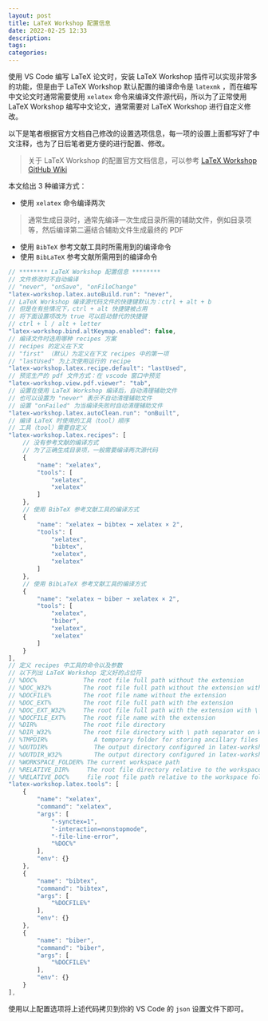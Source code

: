 ```yaml
---
layout: post
title: LaTeX Workshop 配置信息
date: 2022-02-25 12:33
description: 
tags: 
categories: 
---
```


使用 VS Code 编写 LaTeX 论文时，安装 LaTeX Workshop 插件可以实现非常多的功能，但是由于 LaTeX Workshop 默认配置的编译命令是 `latexmk` ，而在编写中文论文时通常需要使用 `xelatex` 命令来编译文件源代码，所以为了正常使用 LaTeX Workshop 编写中文论文，通常需要对 LaTeX Workshop 进行自定义修改。

以下是笔者根据官方文档自己修改的设置选项信息，每一项的设置上面都写好了中文注释，也为了日后笔者更方便的进行配置、修改。

> 关于 LaTeX Workshop 的配置官方文档信息，可以参考 [LaTeX Workshop GitHub Wiki](https://github.com/James-Yu/LaTeX-Workshop/wiki)

本文给出 3 种编译方式：

- 使用 `xelatex` 命令编译两次

> 通常生成目录时，通常先编译一次生成目录所需的辅助文件，例如目录项等，然后编译第二遍结合辅助文件生成最终的 PDF

- 使用 `BibTeX` 参考文献工具时所需用到的编译命令
- 使用 `BibLaTeX` 参考文献所需用到的编译命令

```js
// ******** LaTeX Workshop 配置信息 ********
// 文件修改时不自动编译
// "never", "onSave", "onFileChange"
"latex-workshop.latex.autoBuild.run": "never",
// LaTeX Workshop 编译源代码文件的快捷键默认为：ctrl + alt + b
// 但是在有些情况下，ctrl + alt 快捷键被占用
// 将下面设置项改为 true 可以启动替代的快捷键
// ctrl + l / alt + letter
"latex-workshop.bind.altKeymap.enabled": false,
// 编译文件时选用哪种 recipes 方案
// recipes 的定义在下文
// "first" （默认）为定义在下文 recipes 中的第一项
// "lastUsed" 为上次使用运行的 recipe
"latex-workshop.latex.recipe.default": "lastUsed",
// 预览生产的 pdf 文件方式：在 vscode 窗口中预览
"latex-workshop.view.pdf.viewer": "tab",
// 设置在使用 LaTeX Workshop 编译后，自动清理辅助文件
// 也可以设置为 "never" 表示不自动清理辅助文件
// 设置 "onFailed" 为当编译失败时自动清理辅助文件
"latex-workshop.latex.autoClean.run": "onBuilt",
// 编译 LaTeX 时使用的工具（tool）顺序
// 工具（tool）需要自定义
"latex-workshop.latex.recipes": [
    // 没有参考文献的编译方式
    // 为了正确生成目录项，一般需要编译两次源代码
    {
        "name": "xelatex",
        "tools": [
            "xelatex",
            "xelatex"
        ]
    },
    // 使用 BibTeX 参考文献工具的编译方式
    {
        "name": "xelatex ➞ bibtex ➞ xelatex × 2",
        "tools": [
            "xelatex",
            "bibtex",
            "xelatex",
            "xelatex"
        ]
    },
    // 使用 BibLaTeX 参考文献工具的编译方式
    {
        "name": "xelatex ➞ biber ➞ xelatex × 2",
        "tools": [
            "xelatex",
            "biber",
            "xelatex",
            "xelatex"
        ]
    }
],
// 定义 recipes 中工具的命令以及参数
// 以下列出 LaTeX Workshop 定义好的占位符
// %DOC%             The root file full path without the extension
// %DOC_W32%         The root file full path without the extension with \ path separator on Windows
// %DOCFILE%         The root file name without the extension
// %DOC_EXT%         The root file full path with the extension
// %DOC_EXT_W32%     The root file full path with the extension with \ path separator on Windows
// %DOCFILE_EXT%     The root file name with the extension
// %DIR%             The root file directory
// %DIR_W32%         The root file directory with \ path separator on Windows
// %TMPDIR%             A temporary folder for storing ancillary files
// %OUTDIR%             The output directory configured in latex-workshop.latex.outDir
// %OUTDIR_W32%         The output directory configured in latex-workshop.latex.outDir with \ path separator on Windows
// %WORKSPACE_FOLDER% The current workspace path
// %RELATIVE_DIR%     The root file directory relative to the workspace folder
// %RELATIVE_DOC%     file root file path relative to the workspace folder
"latex-workshop.latex.tools": [
    {
        "name": "xelatex",
        "command": "xelatex",
        "args": [
            "-synctex=1",
            "-interaction=nonstopmode",
            "-file-line-error",
            "%DOC%"
        ],
        "env": {}
    },
    {
        "name": "bibtex",
        "command": "bibtex",
        "args": [
            "%DOCFILE%"
        ],
        "env": {}
    },
    {
        "name": "biber",
        "command": "biber",
        "args": [
            "%DOCFILE%"
        ],
        "env": {}
    }
],
```

使用以上配置选项将上述代码拷贝到你的 VS Code 的 `json` 设置文件下即可。
